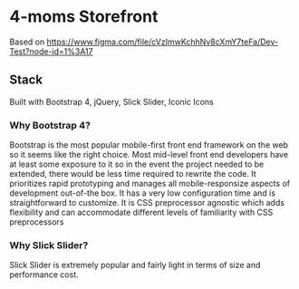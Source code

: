 # 4-moms Storefront

Based on https://www.figma.com/file/cVzImwKchhNv8cXmY7teFa/Dev-Test?node-id=1%3A17
## Stack

Built with Bootstrap 4, jQuery, Slick Slider, Iconic Icons

### Why Bootstrap 4?

Bootstrap is the most popular mobile-first front end framework on the web so it seems like the right choice. Most mid-level front end developers have at least some exposure to it so in the event the project needed to be extended, there would be less time required to rewrite the code. It prioritizes rapid prototyping and manages all mobile-responsize aspects of development out-of-the box. It has a very low configuration time and is straightforward to customize. It is CSS preprocessor agnostic which adds flexibility and can accommodate different levels of familiarity with CSS preprocessors

### Why Slick Slider?

Slick Slider is extremely popular and fairly light in terms of size and performance cost.

